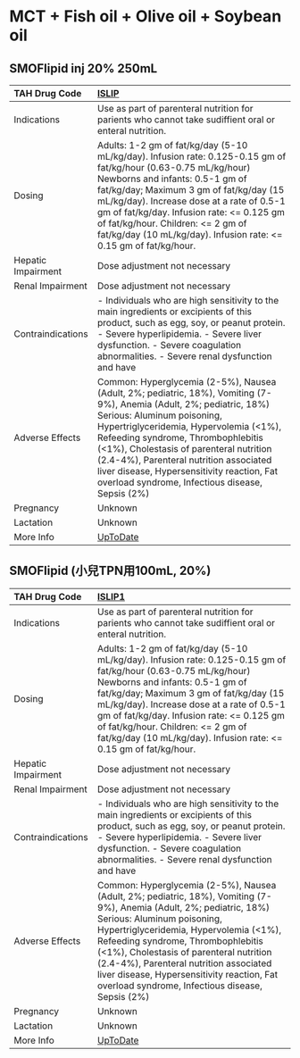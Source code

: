 # MCT + Fish oil + Olive oil + Soybean oil

## SMOFlipid inj 20% 250mL

| TAH Drug Code      | [ISLIP](https://www.tahsda.org.tw/drugs/hissearch.php?drug_code=ISLIP)                                                                                                                                                                                                                                                                                                                                                  |
|:-------------------|:------------------------------------------------------------------------------------------------------------------------------------------------------------------------------------------------------------------------------------------------------------------------------------------------------------------------------------------------------------------------------------------------------------------------|
| Indications        | Use as part of parenteral nutrition for parients who cannot take sudiffient oral or enteral nutrition.                                                                                                                                                                                                                                                                                                                  |
| Dosing             | Adults: 1-2 gm of fat/kg/day (5-10 mL/kg/day). Infusion rate: 0.125-0.15 gm of fat/kg/hour (0.63-0.75 mL/kg/hour) Newborns and infants: 0.5-1 gm of fat/kg/day; Maximum 3 gm of fat/kg/day (15 mL/kg/day). Increase dose at a rate of 0.5-1 gm of fat/kg/day. Infusion rate: <= 0.125 gm of fat/kg/hour. Children: <= 2 gm of fat/kg/day (10 mL/kg/day). Infusion rate: <= 0.15 gm of fat/kg/hour.                      |
| Hepatic Impairment | Dose adjustment not necessary                                                                                                                                                                                                                                                                                                                                                                                           |
| Renal Impairment   | Dose adjustment not necessary                                                                                                                                                                                                                                                                                                                                                                                           |
| Contraindications  | - Individuals who are high sensitivity to the main ingredients or excipients of this product, such as egg, soy, or peanut protein. - Severe hyperlipidemia. - Severe liver dysfunction. - Severe coagulation abnormalities. - Severe renal dysfunction and have                                                                                                                                                         |
| Adverse Effects    | Common: Hyperglycemia (2-5%), Nausea (Adult, 2%; pediatric, 18%), Vomiting (7-9%), Anemia (Adult, 2%; pediatric, 18%) Serious: Aluminum poisoning, Hypertriglyceridemia, Hypervolemia (<1%), Refeeding syndrome, Thrombophlebitis (<1%), Cholestasis of parenteral nutrition (2.4-4%), Parenteral nutrition associated liver disease, Hypersensitivity reaction, Fat overload syndrome, Infectious disease, Sepsis (2%) |
| Pregnancy          | Unknown                                                                                                                                                                                                                                                                                                                                                                                                                 |
| Lactation          | Unknown                                                                                                                                                                                                                                                                                                                                                                                                                 |
| More Info          | [UpToDate](https://www.uptodate.com/contents/mct-+-fish-oil-+-olive-oil-+-soybean-oil-drug-information)                                                                                                                                                                                                                                                                                                                 |

## SMOFlipid (小兒TPN用100mL, 20%)

| TAH Drug Code      | [ISLIP1](https://www.tahsda.org.tw/drugs/hissearch.php?drug_code=ISLIP1)                                                                                                                                                                                                                                                                                                                                                |
|:-------------------|:------------------------------------------------------------------------------------------------------------------------------------------------------------------------------------------------------------------------------------------------------------------------------------------------------------------------------------------------------------------------------------------------------------------------|
| Indications        | Use as part of parenteral nutrition for parients who cannot take sudiffient oral or enteral nutrition.                                                                                                                                                                                                                                                                                                                  |
| Dosing             | Adults: 1-2 gm of fat/kg/day (5-10 mL/kg/day). Infusion rate: 0.125-0.15 gm of fat/kg/hour (0.63-0.75 mL/kg/hour) Newborns and infants: 0.5-1 gm of fat/kg/day; Maximum 3 gm of fat/kg/day (15 mL/kg/day). Increase dose at a rate of 0.5-1 gm of fat/kg/day. Infusion rate: <= 0.125 gm of fat/kg/hour. Children: <= 2 gm of fat/kg/day (10 mL/kg/day). Infusion rate: <= 0.15 gm of fat/kg/hour.                      |
| Hepatic Impairment | Dose adjustment not necessary                                                                                                                                                                                                                                                                                                                                                                                           |
| Renal Impairment   | Dose adjustment not necessary                                                                                                                                                                                                                                                                                                                                                                                           |
| Contraindications  | - Individuals who are high sensitivity to the main ingredients or excipients of this product, such as egg, soy, or peanut protein. - Severe hyperlipidemia. - Severe liver dysfunction. - Severe coagulation abnormalities. - Severe renal dysfunction and have                                                                                                                                                         |
| Adverse Effects    | Common: Hyperglycemia (2-5%), Nausea (Adult, 2%; pediatric, 18%), Vomiting (7-9%), Anemia (Adult, 2%; pediatric, 18%) Serious: Aluminum poisoning, Hypertriglyceridemia, Hypervolemia (<1%), Refeeding syndrome, Thrombophlebitis (<1%), Cholestasis of parenteral nutrition (2.4-4%), Parenteral nutrition associated liver disease, Hypersensitivity reaction, Fat overload syndrome, Infectious disease, Sepsis (2%) |
| Pregnancy          | Unknown                                                                                                                                                                                                                                                                                                                                                                                                                 |
| Lactation          | Unknown                                                                                                                                                                                                                                                                                                                                                                                                                 |
| More Info          | [UpToDate](https://www.uptodate.com/contents/mct-+-fish-oil-+-olive-oil-+-soybean-oil-drug-information)                                                                                                                                                                                                                                                                                                                 |

